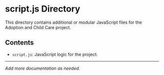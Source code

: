 # script.js Directory

This directory contains additional or modular JavaScript files for the Adoption and Child Care project.

## Contents
- `script.js`: JavaScript logic for the project.

---

*Add more documentation as needed.* 